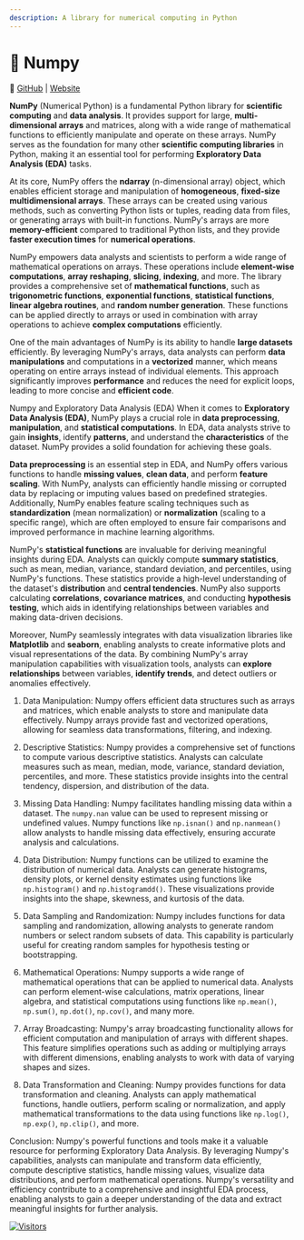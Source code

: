 ```yaml
---
description: A library for numerical computing in Python
---
```


# 🧊 Numpy
🔗 [GitHub](https://github.com/numpy/numpy) | [Website](https://numpy.org/)

**NumPy** (Numerical Python) is a fundamental Python library for **scientific computing** and **data analysis**. It provides support for large, **multi-dimensional arrays** and matrices, along with a wide range of mathematical functions to efficiently manipulate and operate on these arrays. NumPy serves as the foundation for many other **scientific computing libraries** in Python, making it an essential tool for performing **Exploratory Data Analysis (EDA)** tasks.

At its core, NumPy offers the **ndarray** (n-dimensional array) object, which enables efficient storage and manipulation of **homogeneous**, **fixed-size** **multidimensional arrays**. These arrays can be created using various methods, such as converting Python lists or tuples, reading data from files, or generating arrays with built-in functions. NumPy's arrays are more **memory-efficient** compared to traditional Python lists, and they provide **faster execution times** for **numerical operations**.

NumPy empowers data analysts and scientists to perform a wide range of mathematical operations on arrays. These operations include **element-wise computations**, **array reshaping**, **slicing**, **indexing**, and more. The library provides a comprehensive set of **mathematical functions**, such as **trigonometric functions**, **exponential functions**, **statistical functions**, **linear algebra routines**, and **random number generation**. These functions can be applied directly to arrays or used in combination with array operations to achieve **complex computations** efficiently.

One of the main advantages of NumPy is its ability to handle **large datasets** efficiently. By leveraging NumPy's arrays, data analysts can perform **data manipulations** and computations in a **vectorized** manner, which means operating on entire arrays instead of individual elements. This approach significantly improves **performance** and reduces the need for explicit loops, leading to more concise and **efficient code**.

Numpy and Exploratory Data Analysis (EDA)
When it comes to **Exploratory Data Analysis (EDA)**, NumPy plays a crucial role in **data preprocessing**, **manipulation**, and **statistical computations**. In EDA, data analysts strive to gain **insights**, identify **patterns**, and understand the **characteristics** of the dataset. NumPy provides a solid foundation for achieving these goals.

**Data preprocessing** is an essential step in EDA, and NumPy offers various functions to handle **missing values**, **clean data**, and perform **feature scaling**. With NumPy, analysts can efficiently handle missing or corrupted data by replacing or imputing values based on predefined strategies. Additionally, NumPy enables feature scaling techniques such as **standardization** (mean normalization) or **normalization** (scaling to a specific range), which are often employed to ensure fair comparisons and improved performance in machine learning algorithms.

NumPy's **statistical functions** are invaluable for deriving meaningful insights during EDA. Analysts can quickly compute **summary statistics**, such as mean, median, variance, standard deviation, and percentiles, using NumPy's functions. These statistics provide a high-level understanding of the dataset's **distribution** and **central tendencies**. NumPy also supports calculating **correlations**, **covariance matrices**, and conducting **hypothesis testing**, which aids in identifying relationships between variables and making data-driven decisions.

Moreover, NumPy seamlessly integrates with data visualization libraries like **Matplotlib** and **seaborn**, enabling analysts to create informative plots and visual representations of the data. By combining NumPy's array manipulation capabilities with visualization tools, analysts can **explore relationships** between variables, **identify trends**, and detect outliers or anomalies effectively.

1. Data Manipulation:
Numpy offers efficient data structures such as arrays and matrices, which enable analysts to store and manipulate data effectively. Numpy arrays provide fast and vectorized operations, allowing for seamless data transformations, filtering, and indexing.

2. Descriptive Statistics:
Numpy provides a comprehensive set of functions to compute various descriptive statistics. Analysts can calculate measures such as mean, median, mode, variance, standard deviation, percentiles, and more. These statistics provide insights into the central tendency, dispersion, and distribution of the data.

3. Missing Data Handling:
Numpy facilitates handling missing data within a dataset. The `numpy.nan` value can be used to represent missing or undefined values. Numpy functions like `np.isnan()` and `np.nanmean()` allow analysts to handle missing data effectively, ensuring accurate analysis and calculations.

4. Data Distribution:
Numpy functions can be utilized to examine the distribution of numerical data. Analysts can generate histograms, density plots, or kernel density estimates using functions like `np.histogram()` and `np.histogramdd()`. These visualizations provide insights into the shape, skewness, and kurtosis of the data.

5. Data Sampling and Randomization:
Numpy includes functions for data sampling and randomization, allowing analysts to generate random numbers or select random subsets of data. This capability is particularly useful for creating random samples for hypothesis testing or bootstrapping.

6. Mathematical Operations:
Numpy supports a wide range of mathematical operations that can be applied to numerical data. Analysts can perform element-wise calculations, matrix operations, linear algebra, and statistical computations using functions like `np.mean()`, `np.sum()`, `np.dot()`, `np.cov()`, and many more.

7. Array Broadcasting:
Numpy's array broadcasting functionality allows for efficient computation and manipulation of arrays with different shapes. This feature simplifies operations such as adding or multiplying arrays with different dimensions, enabling analysts to work with data of varying shapes and sizes.

8. Data Transformation and Cleaning:
Numpy provides functions for data transformation and cleaning. Analysts can apply mathematical functions, handle outliers, perform scaling or normalization, and apply mathematical transformations to the data using functions like `np.log()`, `np.exp()`, `np.clip()`, and more.

Conclusion:
Numpy's powerful functions and tools make it a valuable resource for performing Exploratory Data Analysis. By leveraging Numpy's capabilities, analysts can manipulate and transform data efficiently, compute descriptive statistics, handle missing values, visualize data distributions, and perform mathematical operations. Numpy's versatility and efficiency contribute to a comprehensive and insightful EDA process, enabling analysts to gain a deeper understanding of the data and extract meaningful insights for further analysis.


[![Visitors](https://api.visitorbadge.io/api/visitors?path=https%3A%2F%2Fgithub.com%2Fdrshahizan\&labelColor=%23697689\&countColor=%23555555\&style=plastic)](https://visitorbadge.io/status?path=https%3A%2F%2Fgithub.com%2Fdrshahizan)
